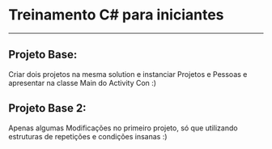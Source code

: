 # Treinamento C# para iniciantes 
-----------------

## Projeto Base:
Criar dois projetos na mesma solution e instanciar Projetos e Pessoas e apresentar na classe Main do Activity Con :) 

## Projeto Base 2:

Apenas algumas Modificações no primeiro projeto, só que utilizando estruturas de repetições e condições insanas :)